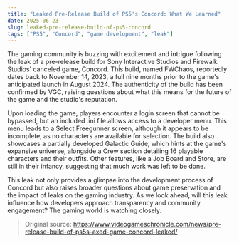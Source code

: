 ```yaml
---
title: "Leaked Pre-Release Build of PS5's Concord: What We Learned"
date: 2025-06-23
slug: leaked-pre-release-build-of-ps5-concord
tags: ["PS5", "Concord", "game development", "leak"]
---
```


The gaming community is buzzing with excitement and intrigue following the leak of a pre-release build for Sony Interactive Studios and Firewalk Studios' canceled game, Concord. This build, named FWChaos, reportedly dates back to November 14, 2023, a full nine months prior to the game's anticipated launch in August 2024. The authenticity of the build has been confirmed by VGC, raising questions about what this means for the future of the game and the studio's reputation.

Upon loading the game, players encounter a login screen that cannot be bypassed, but an included .ini file allows access to a developer menu. This menu leads to a Select Freegunner screen, although it appears to be incomplete, as no characters are available for selection. The build also showcases a partially developed Galactic Guide, which hints at the game's expansive universe, alongside a Crew section detailing 16 playable characters and their outfits. Other features, like a Job Board and Store, are still in their infancy, suggesting that much work was left to be done.

This leak not only provides a glimpse into the development process of Concord but also raises broader questions about game preservation and the impact of leaks on the gaming industry. As we look ahead, will this leak influence how developers approach transparency and community engagement? The gaming world is watching closely.

> Original source: https://www.videogameschronicle.com/news/pre-release-build-of-ps5s-axed-game-concord-leaked/
